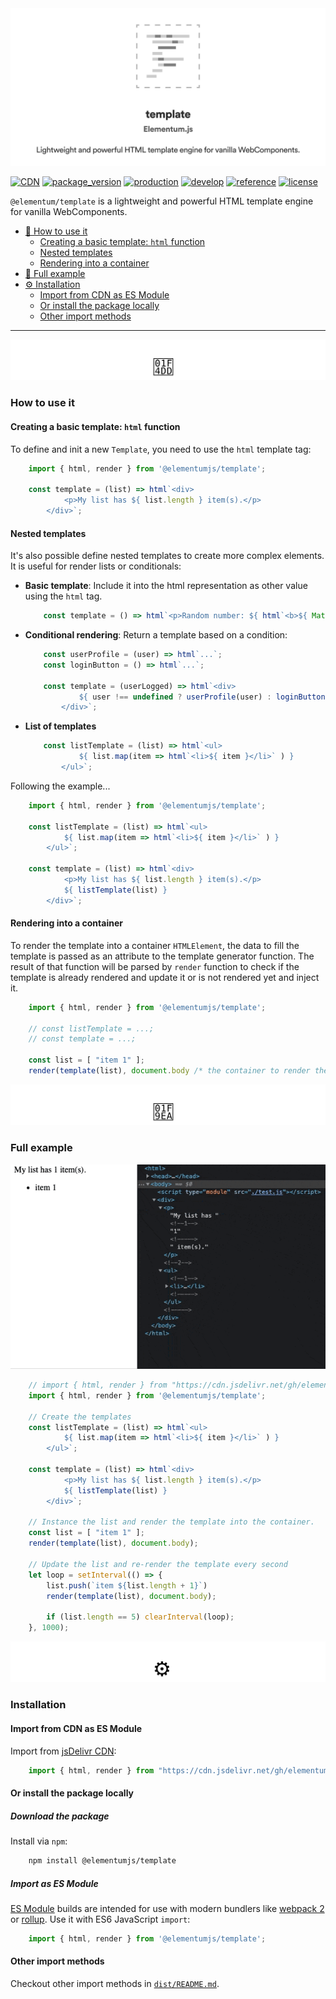 <img src="https://raw.githubusercontent.com/elementumjs/template/main/assets/header.svg"/>

[![CDN](https://img.shields.io/badge/CDN-jsDelivr-blueviolet)][1]
[![package_version](https://img.shields.io/npm/v/@elementumjs/template)][2]
[![production](https://github.com/elementumjs/template/workflows/production/badge.svg)][3]
[![develop](https://github.com/elementumjs/template/workflows/develop/badge.svg)][4]
[![reference](https://img.shields.io/badge/docs-REFERENCE-blue)][5]
[![license](https://img.shields.io/github/license/elementumjs/template)][6]

`@elementum/template` is a lightweight and powerful HTML template engine for vanilla WebComponents.

- [📝 How to use it][7]
  - [Creating a basic template: `html` function][8]
  - [Nested templates][9]
  - [Rendering into a container][10]
- [🧪 Full example][11]
- [⚙️ Installation][12]
  - [Import from CDN as ES Module][13]
  - [Or install the package locally][14]
  - [Other import methods][15]

---

<img src="https://raw.githubusercontent.com/elementumjs/template/main/assets/how-to-use-it.svg"/>

### How to use it

#### Creating a basic template: `html` function

To define and init a new `Template`, you need to use the `html` template tag:

```javascript
    import { html, render } from '@elementumjs/template';

    const template = (list) => html`<div>
            <p>My list has ${ list.length } item(s).</p>
        </div>`;
```

#### Nested templates

It's also possible define nested templates to create more complex elements. It is useful for render lists or conditionals:

 * **Basic template**: Include it into the html representation as other value using the `html` tag.
    ```javascript
        const template = () => html`<p>Random number: ${ html`<b>${ Math.random() }</b>` }</p>`;
    ```
 * **Conditional rendering**: Return a template based on a condition:
    ```javascript
        const userProfile = (user) => html`...`;
        const loginButton = () => html`...`;

        const template = (userLogged) => html`<div>
                ${ user !== undefined ? userProfile(user) : loginButton() }
            </div>`;
    ```
 * **List of templates**
    ```javascript
        const listTemplate = (list) => html`<ul>
                ${ list.map(item => html`<li>${ item }</li>` ) }
            </ul>`;
    ```

Following the example...
```javascript
    import { html, render } from '@elementumjs/template';

    const listTemplate = (list) => html`<ul>
            ${ list.map(item => html`<li>${ item }</li>` ) }
        </ul>`;

    const template = (list) => html`<div>
            <p>My list has ${ list.length } item(s).</p>
            ${ listTemplate(list) }
        </div>`;
```

#### Rendering into a container

To render the template into a container `HTMLElement`, the data to fill the template is passed as an attribute to the template generator function. The result of that function will be parsed by `render` function to check if the template is already rendered and update it or is not rendered yet and inject it.

```javascript
    import { html, render } from '@elementumjs/template';

    // const listTemplate = ...;
    // const template = ...;

    const list = [ "item 1" ];
    render(template(list), document.body /* the container to render the template */);
```

<img src="https://raw.githubusercontent.com/elementumjs/template/main/assets/full-example.svg"/>

### Full example

<img src="https://raw.githubusercontent.com/elementumjs/template/main/assets/demo.gif" width="550"/>

```javascript
    // import { html, render } from "https://cdn.jsdelivr.net/gh/elementumjs/template/dist/template.esm.js";
    import { html, render } from '@elementumjs/template';

    // Create the templates
    const listTemplate = (list) => html`<ul>
            ${ list.map(item => html`<li>${ item }</li>` ) }
        </ul>`;

    const template = (list) => html`<div>
            <p>My list has ${ list.length } item(s).</p>
            ${ listTemplate(list) }
        </div>`;

    // Instance the list and render the template into the container.
    const list = [ "item 1" ];
    render(template(list), document.body);

    // Update the list and re-render the template every second
    let loop = setInterval(() => {
        list.push(`item ${list.length + 1}`)
        render(template(list), document.body);

        if (list.length == 5) clearInterval(loop);
    }, 1000);
```

<img src="https://raw.githubusercontent.com/elementumjs/template/main/assets/installation.svg"/>

### Installation

#### Import from CDN as ES Module

Import from [jsDelivr CDN](https://www.jsdelivr.com/):

```javascript
    import { html, render } from "https://cdn.jsdelivr.net/gh/elementumjs/template/dist/template.esm.js";
```

#### Or install the package locally

##### Download the package

Install via `npm`:

```sh
    npm install @elementumjs/template
```

##### Import as ES Module

[ES Module](http://exploringjs.com/es6/ch_modules.html) builds are intended for use with modern bundlers like [webpack 2](https://webpack.js.org) or [rollup](http://rollupjs.org/). Use it with ES6 JavaScript `import`:
  
```javascript
    import { html, render } from '@elementumjs/template';
```

#### Other import methods

Checkout other import methods in [`dist/README.md`](./dist/README.md).

[0]: assets/header.png

[1]: https://cdn.jsdelivr.net/gh/elementumjs/template/dist/template.umd.js

[2]: https://www.npmjs.com/package/@elementumjs/template

[3]: https://github.com/elementumjs/template/actions?query=workflow%3Aproduction

[4]: https://github.com/elementumjs/template/actions?query=workflow%3Adevelop

[5]: docs/globals.md

[6]: LICENSE

[7]: #how-to-use-it

[8]: #creating-a-basic-template-html-function

[9]: #nested-templates

[10]: #rendering-into-a-container

[11]: #full-example

[12]: #installation

[13]: #import-from-cdn-as-es.module

[14]: #or-install-the-package-locally

[15]: #other-import-methods

